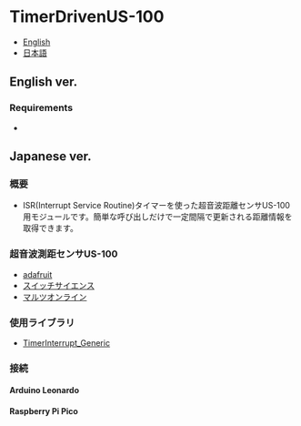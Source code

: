 # TimerDrivenUS-100

- [English](#english-ver)
- [日本語](#japanese-ver)

## English ver.
### Requirements
- 


## Japanese ver.

### 概要
- ISR(Interrupt Service Routine)タイマーを使った超音波距離センサUS-100用モジュールです。簡単な呼び出しだけで一定間隔で更新される距離情報を取得できます。
###  超音波測距センサUS-100
- [adafruit](https://www.adafruit.com/product/4019#technical-details)
- [スイッチサイエンス](https://www.switch-science.com/products/5512)
- [マルツオンライン](https://www.marutsu.co.jp/pc/i/31848997/)

### 使用ライブラリ
- [TimerInterrupt_Generic](https://github.com/khoih-prog/TimerInterrupt_Generic/tree/main)

### 接続
#### Arduino Leonardo

#### Raspberry Pi Pico